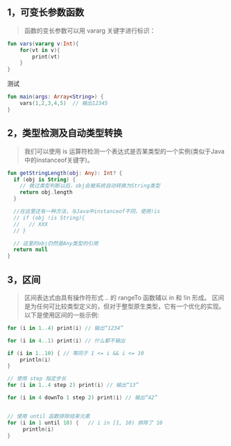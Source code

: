 ## 1，可变长参数函数
> 函数的变长参数可以用 vararg 关键字进行标识：
``` kotlin
fun vars(vararg v:Int){
    for(vt in v){
        print(vt)
    }
}
```

测试
``` kotlin
fun main(args: Array<String>) {
    vars(1,2,3,4,5)  // 输出12345
}
```

## 2，类型检测及自动类型转换
> 我们可以使用 is 运算符检测一个表达式是否某类型的一个实例(类似于Java中的instanceof关键字)。
``` kotlin
fun getStringLength(obj: Any): Int? {
  if (obj is String) {
    // 做过类型判断以后，obj会被系统自动转换为String类型
    return obj.length 
  }

  //在这里还有一种方法，与Java中instanceof不同，使用!is
  // if (obj !is String){
  //   // XXX
  // }

  // 这里的obj仍然是Any类型的引用
  return null
}
```

## 3，区间
> 区间表达式由具有操作符形式 .. 的 rangeTo 函数辅以 in 和 !in 形成。
> 区间是为任何可比较类型定义的，但对于整型原生类型，它有一个优化的实现。以下是使用区间的一些示例:
``` kotlin
for (i in 1..4) print(i) // 输出“1234”

for (i in 4..1) print(i) // 什么都不输出

if (i in 1..10) { // 等同于 1 <= i && i <= 10
    println(i)
}

// 使用 step 指定步长
for (i in 1..4 step 2) print(i) // 输出“13”

for (i in 4 downTo 1 step 2) print(i) // 输出“42”


// 使用 until 函数排除结束元素
for (i in 1 until 10) {   // i in [1, 10) 排除了 10
     println(i)
}
```
